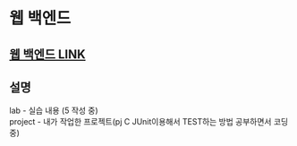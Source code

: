 # 웹 백엔드
## [웹 백엔드 LINK](https://www.edwith.org/boostcourse-web-be/lecture/60662)
## 설명
lab - 실습 내용 (5 작성 중)<br/>
project - 내가 작업한 프로젝트(pj C JUnit이용해서 TEST하는 방법 공부하면서 코딩 중)
